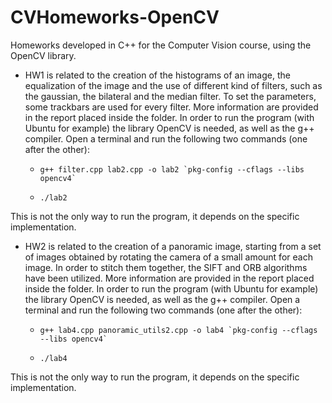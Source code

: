 # CVHomeworks-OpenCV
Homeworks developed in C++ for the Computer Vision course, using the OpenCV library.

- HW1 is related to the creation of the histograms of an image, the equalization of the image and the use of different kind of filters, such as the gaussian, the bilateral and the median filter.
To set the parameters, some trackbars are used for every filter. More information are provided in the report placed inside the folder.
In order to run the program (with Ubuntu for example) the library OpenCV is needed, as well as the g++ compiler.
Open a terminal and run the following two commands (one after the other):

  - `` g++ filter.cpp lab2.cpp -o lab2 `pkg-config --cflags --libs opencv4` ``

  - `` ./lab2 ``

This is not the only way to run the program, it depends on the specific implementation.

- HW2 is related to the creation of a panoramic image, starting from a set of images obtained by rotating the camera of a small amount for each image. In order to stitch them together, the SIFT 
and ORB algorithms have been utilized. More information are provided in the report placed inside the folder.
In order to run the program (with Ubuntu for example) the library OpenCV is needed, as well as the g++ compiler.
Open a terminal and run the following two commands (one after the other):

  - `` g++ lab4.cpp panoramic_utils2.cpp -o lab4 `pkg-config --cflags --libs opencv4` ``

  - `` ./lab4 ``

This is not the only way to run the program, it depends on the specific implementation.
